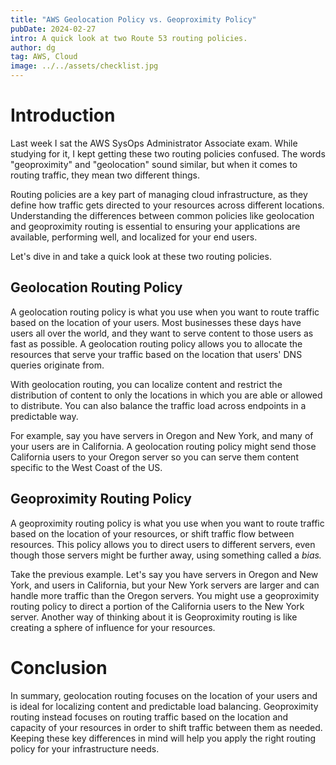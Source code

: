 ```yaml
---
title: "AWS Geolocation Policy vs. Geoproximity Policy"
pubDate: 2024-02-27
intro: A quick look at two Route 53 routing policies.
author: dg
tag: AWS, Cloud
image: ../../assets/checklist.jpg
---
```


# Introduction

Last week I sat the AWS SysOps Administrator Associate exam. While studying for it, I kept getting these two routing policies confused. The words "geoproximity" and "geolocation" sound similar, but when it comes to routing traffic, they mean two different things.

Routing policies are a key part of managing cloud infrastructure, as they define how traffic gets directed to your resources across different locations. Understanding the differences between common policies like geolocation and geoproximity routing is essential to ensuring your applications are available, performing well, and localized for your end users.

Let's dive in and take a quick look at these two routing policies.

## Geolocation Routing Policy

A geolocation routing policy is what you use when you want to route traffic based on the location of your users. Most businesses these days have users all over the world, and they want to serve content to those users as fast as possible. A geolocation routing policy allows you to allocate the resources that serve your traffic based on the location that users' DNS queries originate from.

With geolocation routing, you can localize content and restrict the distribution of content to only the locations in which you are able or allowed to distribute. You can also balance the traffic load across endpoints in a predictable way.

For example, say you have servers in Oregon and New York, and many of your users are in California. A geolocation routing policy might send those California users to your Oregon server so you can serve them content specific to the West Coast of the US.

## Geoproximity Routing Policy

A geoproximity routing policy is what you use when you want to route traffic based on the location of your resources, or shift traffic flow between resources. This policy allows you to direct users to different servers, even though those servers might be further away, using something called a *bias.*

Take the previous example. Let's say you have servers in Oregon and New York, and users in California, but your New York servers are larger and can handle more traffic than the Oregon servers. You might use a geoproximity routing policy to direct a portion of the California users to the New York server. Another way of thinking about it is Geoproximity routing is like creating a sphere of influence for your resources.

# Conclusion

In summary, geolocation routing focuses on the location of your users and is ideal for localizing content and predictable load balancing. Geoproximity routing instead focuses on routing traffic based on the location and capacity of your resources in order to shift traffic between them as needed. Keeping these key differences in mind will help you apply the right routing policy for your infrastructure needs.
